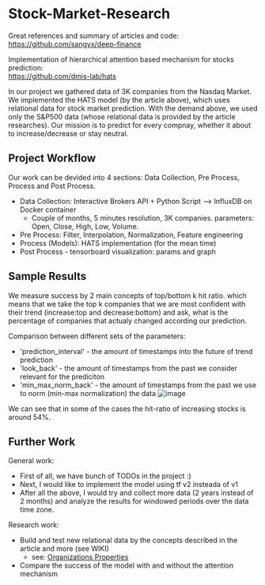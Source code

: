 # Stock-Market-Research

Great references and summary of articles and code: <br>
https://github.com/sangyx/deep-finance

Implementation of hierarchical attention based mechanism for stocks prediction: <br>
https://github.com/dmis-lab/hats 

In our project we gathered data of 3K companies from the Nasdaq Market. <br>
We implemented the HATS model (by the article above), which uses relational data for stock market prediction.
With the demand above, we used only the S&P500 data (whose relational data is provided by the article researches).
Our mission is to predict for every compnay, whether it about to increase/decrease or stay neutral.

## Project Workflow
Our work can be devided into 4 sections: Data Collection, Pre Process, Process and Post Process.
* Data Collection: Interactive Brokers API + Python Script --> InfluxDB on Docker container 
  * Couple of months, 5 minutes resolution, 3K companies. parameters: Open, Close, High, Low, Volume.
* Pre Process: Filter, Interpolation, Normalization, Feature engineering 
* Process (Models): HATS implementation (for the mean time)
* Post Process - tensorboard visualization: params and graph

## Sample Results
We measure success by 2 main concepts of top/bottom k hit ratio. which means that we take 
the top k companies that we are most confident with their trend (increase:top and decrease:bottom) and ask, what 
is the percentage of companies that actualy changed according our prediction.

Comparison between different sets of the parameters:  <br>
* 'prediction_interval' - the amount of timestamps into the future of trend prediction
* 'look_back' - the amount of timestamps from the past we consider relevant for the prediciton
* 'min_max_norm_back' - the amount of timestamps from the past we use to norm (min-max normalization) the data
![image](https://user-images.githubusercontent.com/55198967/114267689-d8ef2f80-9a05-11eb-917d-821c345269b8.png)

We can see that in some of the cases the hit-ratio of increasing stocks is around 54%.

## Further Work
General work:
* First of all, we have bunch of TODOs in the project :)
* Next, I would like to implement the model using tf v2 insteada of v1
* After all the above, I would try and collect more data (2 years instead of 2 months) and analyze the results for windowed periods over the data time zone.

Research work:
* Build and test new relational data by the concepts described in the article and more (see WIKI)
  * see: [Organizations Properties](https://www.wikidata.org/wiki/Wikidata:List_of_properties/organization)
* Compare the success of the model with and without the attention mechanism
